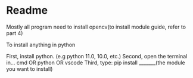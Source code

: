 # Readme

Mostly all program need to install opencv(to install module guide, refer to part 4)

To install anything in python

First, install python. (e.g python 11.0, 10.0, etc.)
Second, open the terminal in... cmd OR python OR vscode
Third, type: pip install _______(the module you want to install)
